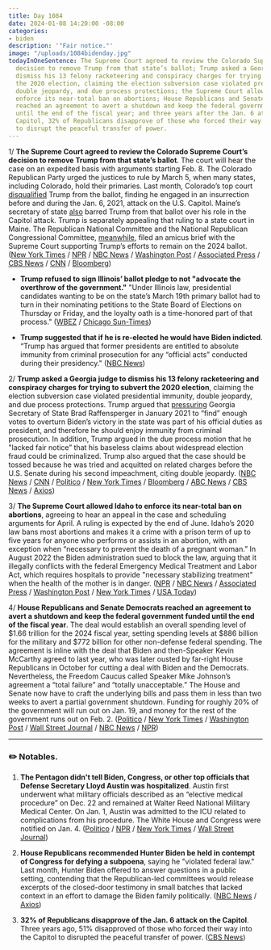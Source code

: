```yaml
---
title: Day 1084
date: 2024-01-08 14:20:00 -08:00
categories:
- biden
description: '"Fair notice."'
image: "/uploads/1084bidenday.jpg"
todayInOneSentence: The Supreme Court agreed to review the Colorado Supreme Court’s
  decision to remove Trump from that state’s ballot; Trump asked a Georgia judge to
  dismiss his 13 felony racketeering and conspiracy charges for trying to subvert
  the 2020 election, claiming the election subversion case violated presidential immunity,
  double jeopardy, and due process protections; the Supreme Court allowed Idaho to
  enforce its near-total ban on abortions; House Republicans and Senate Democrats
  reached an agreement to avert a shutdown and keep the federal government funded
  until the end of the fiscal year; and three years after the Jan. 6 attack on the
  Capitol, 32% of Republicans disapprove of those who forced their way into the Capitol
  to disrupt the peaceful transfer of power.
---
```


1/ **The Supreme Court agreed to review the Colorado Supreme Court’s decision to remove Trump from that state’s ballot**. The court will hear the case on an expedited basis with arguments starting Feb. 8. The Colorado Republican Party urged the justices to rule by March 5, when many states, including Colorado, hold their primaries. Last month, Colorado’s top court [disqualified](https://whatthefuckjusthappenedtoday.com/2023/12/19/day-1064/#1-the-colorado-supreme-court-removed) Trump from the ballot, finding he engaged in an insurrection before and during the Jan. 6, 2021, attack on the U.S. Capitol. Maine’s secretary of state [also](https://whatthefuckjusthappenedtoday.com/2024/01/02/day-1078/#1-maine%E2%80%99s-secretary-of-state-removed) barred Trump from that ballot over his role in the Capitol attack. Trump is separately appealing that ruling to a state court in Maine. The Republican National Committee and the National Republican Congressional Committee, [meanwhile](https://www.politico.com/news/2024/01/05/rnc-nrcc-supreme-court-amicus-brief-trump-00134069), filed an amicus brief with the Supreme Court supporting Trump’s efforts to remain on the 2024 ballot. ([New York Times](https://www.nytimes.com/2024/01/05/us/trump-supreme-court-colorado-ballot.html) / [NPR](https://www.npr.org/2024/01/05/1222859510/supreme-court-colorado-ballots) / [NBC News](https://www.nbcnews.com/politics/supreme-court/supreme-court-agrees-weigh-whether-trump-can-kicked-ballot-colorado-rcna132058) / [Washington Post](https://www.washingtonpost.com/politics/2024/01/05/supreme-court-trump-colorado-ballot-insurrection/) / [Associated Press](https://apnews.com/article/supreme-court-trump-insurrection-2024-election-0baac5ba0c1868e437e365af17eeab24) /[ CBS News](https://www.cbsnews.com/news/trump-colorado-case-2024-ballot-supreme-court/) / [CNN](https://www.cnn.com/2024/01/05/politics/supreme-court-trump-colorado-14th-amendment-insurrectionist-clause/index.html) / [Bloomberg](https://www.bloomberg.com/news/articles/2024-01-05/supreme-court-agrees-to-hear-trump-colorado-ballot-appeal?sref=MIBMEEoj))

* **Trump refused to sign Illinois’ ballot pledge to not "advocate the overthrow of the government."** "Under Illinois law, presidential candidates wanting to be on the state’s March 19th primary ballot had to turn in their nominating petitions to the State Board of Elections on Thursday or Friday, and the loyalty oath is a time-honored part of that process." ([WBEZ](https://www.wbez.org/stories/trump-did-not-sign-illinois-candidate-loyalty-oath/1d1fbaf4-261f-4c15-b466-8fb749d404e1) / [Chicago Sun-Times](https://chicago.suntimes.com/2024/1/6/24027720/donald-trump-loyalty-oath-illinois-ballot-advocate-overthrow-government-pledge-mccarthy-red-scare))

* **Trump suggested that if he is re-elected he would have Biden indicted**. “Trump has argued that former presidents are entitled to absolute immunity from criminal prosecution for any “official acts” conducted during their presidency." ([NBC News](https://www.nbcnews.com/politics/donald-trump/trump-suggests-re-elected-biden-indicted-rcna132810))

2/ **Trump asked a Georgia judge to dismiss his 13 felony racketeering and conspiracy charges for trying to subvert the 2020 election**, claiming the election subversion case violated presidential immunity, double jeopardy, and due process protections. Trump argued that [pressuring](https://whatthefuckjusthappenedtoday.com/2021/01/04/day-1446/#1-trump-pressured-georgia%E2%80%99s-secretar) Georgia Secretary of State Brad Raffensperger in January 2021 to “find” enough votes to overturn Biden’s victory in the state was part of his official duties as president, and therefore he should enjoy immunity from criminal prosecution. In addition, Trump argued in the due process motion that he "lacked fair notice” that his baseless claims about widespread election fraud could be criminalized. Trump also argued that the case should be tossed because he was tried and acquitted on related charges before the U.S. Senate during his second impeachment, citing double jeopardy. ([NBC News](https://www.nbcnews.com/politics/donald-trump/trump-moves-dismiss-georgia-election-case-presidential-immunity-ground-rcna132858) / [CNN](https://www.cnn.com/2024/01/08/politics/trump-fulton-county-georgia-immunity/index.html) / [Politico](https://www.politico.com/news/2024/01/08/trump-seeks-georgia-dismissal-immunity-00134305) / [New York Times](https://www.nytimes.com/2024/01/08/us/trump-georgia-election-case-immunity.html) / [Bloomberg](https://www.bloomberg.com/news/articles/2024-01-05/new-york-now-seeks-370-million-from-trump-in-civil-fraud-trial?sref=MIBMEEoj) / [ABC News](https://abcnews.go.com/US/trump-seeks-dismiss-georgia-election-interference-case-based/story?id=106195551) / [CBS News](https://www.cbsnews.com/news/trump-georgia-case/) / [Axios](https://www.axios.com/2024/01/08/trump-immunity-clause-filing-georgia))

3/ **The Supreme Court allowed Idaho to enforce its near-total ban on abortions**, agreeing to hear an appeal in the case and scheduling arguments for April. A ruling is expected by the end of June. Idaho’s 2020 law bans most abortions and makes it a crime with a prison term of up to five years for anyone who performs or assists in an abortion, with an exception when “necessary to prevent the death of a pregnant woman.” In August 2022 the Biden administration sued to block the law, arguing that it illegally conflicts with the federal Emergency Medical Treatment and Labor Act, which requires hospitals to provide "necessary stabilizing treatment" when the health of the mother is in danger. ([NPR](https://www.npr.org/2024/01/05/1216284896/supreme-court-allows-idaho-abortion-ban-to-be-enacted-first-such-ruling-since-do) / [NBC News](https://www.nbcnews.com/politics/supreme-court/supreme-court-allows-idaho-enforce-abortion-law-emergency-room-doctors-rcna127244) / [Associated Press](https://apnews.com/article/supreme-court-abortion-medical-emergencies-idaho-8ca89d7de0c1fa9256dcd27d1847e144) / [Washington Post](https://www.washingtonpost.com/politics/2024/01/05/abortion-idaho-supreme-court-hospitals-emtala/) / [New York Times](https://www.nytimes.com/2024/01/05/us/politics/supreme-court-idaho-abortion-ban.html) / [USA Today](https://www.usatoday.com/story/news/politics/2024/01/05/supreme-court-idaho-abortion-ban-emergency-room/71829321007/))

4/ **House Republicans and Senate Democrats reached an agreement to avert a shutdown and keep the federal government funded until the end of the fiscal year**. The deal would establish an overall spending level of $1.66 trillion for the 2024 fiscal year, setting spending levels at $886 billion for the military and $772 billion for other non-defense federal spending. The agreement is inline with the deal that Biden and then-Speaker Kevin McCarthy agreed to last year, who was later ousted by far-right House Republicans in October for cutting a deal with Biden and the Democrats. Nevertheless, the Freedom Caucus called Speaker Mike Johnson’s agreement a “total failure” and “totally unacceptable.” The House and Senate now have to craft the underlying bills and pass them in less than two weeks to avert a partial government shutdown. Funding for roughly 20% of the government will run out on Jan. 19, and money for the rest of the government runs out on Feb. 2. ([Politico](https://www.politico.com/news/2024/01/07/congress-spending-deal-shutdown-00134200) / [New York Times](https://www.nytimes.com/2024/01/08/us/politics/congress-spending-deal.html) / [Washington Post](https://www.washingtonpost.com/business/2024/01/07/congress-budget-deal/) / [Wall Street Journal](https://www.wsj.com/politics/policy/congressional-negotiators-reach-agreement-on-1-6-trillion-government-spending-level-for-2024-c593a1b5) / [NBC News](https://www.nbcnews.com/politics/congress/congress-reaches-deal-much-spend-2024-shutdown-deadline-nears-rcna132739) / [NPR](https://www.npr.org/2024/01/07/1223378237/congressional-deal-shutdown))

---

### ✏️ Notables.

1. **The Pentagon didn't tell Biden, Congress, or other top officials that Defense Secretary Lloyd Austin was hospitalized**. Austin first underwent what military officials described as an “elective medical procedure” on Dec. 22 and remained at Walter Reed National Military Medical Center. On Jan. 1, Austin was admitted to the ICU related to complications from his procedure. The White House and Congress were notified on Jan. 4. ([Politico](https://www.politico.com/news/2024/01/06/pentagon-took-3-days-to-inform-white-houses-nsc-of-austins-hospitalization-00134176) / [NPR](https://www.npr.org/2024/01/06/1223333029/defense-secretary-lloyd-austin-hospitalized-secrecy) / [New York Times](https://www.nytimes.com/2024/01/06/us/politics/lloyd-austin-hospitalization.html) / [Wall Street Journal](https://www.wsj.com/politics/national-security/biden-backs-defense-chief-austin-wont-take-resignation-if-offered-c6c39c1a?mod=followamazon))

2. **House Republicans recommended Hunter Biden be held in contempt of Congress for defying a subpoena**, saying he "violated federal law." Last month, Hunter Biden offered to answer questions in a public setting, contending that the Republican-led committees would release excerpts of the closed-door testimony in small batches that lacked context in an effort to damage the Biden family politically. ([NBC News](https://www.nbcnews.com/politics/congress/house-republicans-release-report-recommending-hunter-biden-held-contem-rcna132800) / [Axios](https://www.axios.com/2024/01/08/hunter-biden-house-republicans-report))

3. **32% of Republicans disapprove of the Jan. 6 attack on the Capitol**. Three years ago, 51% disapproved of those who forced their way into the Capitol to disrupted the peaceful transfer of power. ([CBS News](https://www.cbsnews.com/news/jan-6-opinion-poll-republican-disapproval-wanes-2024-01-06/))